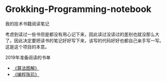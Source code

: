 # Grokking-Programming-notebook

我的技术书籍阅读笔记

考虑到读过一些书但是都没有用心记下来，因此读过没读过的差别也就没那么大了。因此决定要把读书的笔记好好写下来，该写的代码好好也都自己亲手写一写。这是这个项目的本意。

2019年准备阅读的书单

* [《算法图解》](grokking-algorithms/)
* [《编程珠玑》](programming-pearls/)
